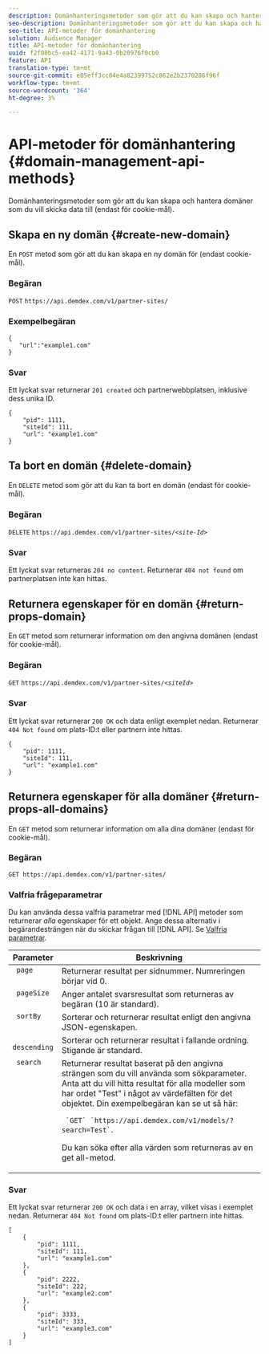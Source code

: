 ```yaml
---
description: Domänhanteringsmetoder som gör att du kan skapa och hantera domäner som du vill skicka data till (endast för cookie-mål).
seo-description: Domänhanteringsmetoder som gör att du kan skapa och hantera domäner som du vill skicka data till (endast för cookie-mål).
seo-title: API-metoder för domänhantering
solution: Audience Manager
title: API-metoder för domänhantering
uuid: f2f08bc5-ea42-4171-9a43-0b20976f0cb0
feature: API
translation-type: tm+mt
source-git-commit: e05eff3cc04e4a82399752c862e2b2370286f96f
workflow-type: tm+mt
source-wordcount: '364'
ht-degree: 3%

---
```



# API-metoder för domänhantering {#domain-management-api-methods}

Domänhanteringsmetoder som gör att du kan skapa och hantera domäner som du vill skicka data till (endast för cookie-mål).

<!-- c_partner_site.xml -->

## Skapa en ny domän {#create-new-domain}

En `POST` metod som gör att du kan skapa en ny domän för (endast cookie-mål).

<!-- r_post_new_partner_site.xml -->

### Begäran

`POST` `https://api.demdex.com/v1/partner-sites/`

### Exempelbegäran

```
{
   "url":"example1.com"
}
```

### Svar

Ett lyckat svar returnerar `201 created` och partnerwebbplatsen, inklusive dess unika ID.

```
{
    "pid": 1111,
    "siteId": 111,
    "url": "example1.com"
}
```

## Ta bort en domän {#delete-domain}

En `DELETE` metod som gör att du kan ta bort en domän (endast för cookie-mål).

<!-- r_delete_partner_site.xml -->

### Begäran

`DELETE` `https://api.demdex.com/v1/partner-sites/`*`<site-Id>`*

### Svar

Ett lyckat svar returneras `204 no content`. Returnerar `404 not found` om partnerplatsen inte kan hittas.

## Returnera egenskaper för en domän {#return-props-domain}

En `GET` metod som returnerar information om den angivna domänen (endast för cookie-mål).

<!-- r_get_partner_site.xml -->

### Begäran

`GET` `https://api.demdex.com/v1/partner-sites/`*`<siteId>`*

### Svar

Ett lyckat svar returnerar `200 OK` och data enligt exemplet nedan. Returnerar `404 Not found` om plats-ID:t eller partnern inte hittas.

```
{
    "pid": 1111,
    "siteId": 111,
    "url": "example1.com"
}
```

## Returnera egenskaper för alla domäner {#return-props-all-domains}

En `GET` metod som returnerar information om alla dina domäner (endast för cookie-mål).

<!-- r_get_partner_sites.xml -->

### Begäran

`GET https://api.demdex.com/v1/partner-sites/`

### Valfria frågeparametrar

Du kan använda dessa valfria parametrar med [!DNL API] metoder som returnerar *alla* egenskaper för ett objekt. Ange dessa alternativ i begärandesträngen när du skickar frågan till [!DNL API]. Se [Valfria parametrar](../../api/rest-api-main/aam-api-getting-started.md#optional-api-query-parameters).

<table id="table_B05A8EE22C9A4C72B84A8479E1AB7D0A"> 
 <thead> 
  <tr> 
   <th colname="col1" class="entry"> Parameter </th> 
   <th colname="col2" class="entry"> Beskrivning </th> 
  </tr>
 </thead>
 <tbody> 
  <tr valign="top"> 
   <td colname="col1"><code> page</code> </td> 
   <td colname="col2"> Returnerar resultat per sidnummer. Numreringen börjar vid 0. </td> 
  </tr> 
  <tr valign="top"> 
   <td colname="col1"><code> pageSize</code> </td> 
   <td colname="col2"> Anger antalet svarsresultat som returneras av begäran (10 är standard). </td>
  </tr>
  <tr valign="top"> 
   <td colname="col1"><code> sortBy</code> </td> 
   <td colname="col2"> Sorterar och returnerar resultat enligt den angivna JSON-egenskapen. </td>
  </tr>
  <tr valign="top"> 
   <td colname="col1"><code> descending</code> </td>
   <td colname="col2"> Sorterar och returnerar resultat i fallande ordning. Stigande är standard. </td>
  </tr>
  <tr valign="top">
   <td colname="col1"><code> search</code> </td>
   <td colname="col2">Returnerar resultat baserat på den angivna strängen som du vill använda som sökparameter. Anta att du vill hitta resultat för alla modeller som har ordet "Test" i något av värdefälten för det objektet. Din exempelbegäran kan se ut så här: <p><code> `GET` `https://api.demdex.com/v1/models/?search=Test`</code>. </p> <p>Du kan söka efter alla värden som returneras av en get all-metod. </p> </td>
  </tr> 
 </tbody> 
</table>

### Svar

Ett lyckat svar returnerar `200 OK` och data i en array, vilket visas i exemplet nedan. Returnerar `404 Not found` om plats-ID:t eller partnern inte hittas.

```
[
    {
        "pid": 1111,
        "siteId": 111,
        "url": "example1.com"
    },
    {
        "pid": 2222,
        "siteId": 222,
        "url": "example2.com"
    },
    {
        "pid": 3333,
        "siteId": 333,
        "url": "example3.com"
    }
]
```
